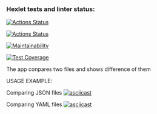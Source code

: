 ### Hexlet tests and linter status:
[![Actions Status](https://github.com/EdZev/frontend-project-lvl2/workflows/hexlet-check/badge.svg)](https://github.com/EdZev/frontend-project-lvl2/actions)

[![Actions Status](https://github.com/EdZev/frontend-project-lvl2/workflows/linter/badge.svg)](https://github.com/EdZev/frontend-project-lvl2/actions)

[![Maintainability](https://api.codeclimate.com/v1/badges/e99667804143459a8bfa/maintainability)](https://codeclimate.com/github/EdZev/frontend-project-lvl2/maintainability)

[![Test Coverage](https://api.codeclimate.com/v1/badges/e99667804143459a8bfa/test_coverage)](https://codeclimate.com/github/EdZev/frontend-project-lvl2/test_coverage)

The app conpares two files and shows difference of them

USAGE EXAMPLE:

Comparing JSON files
[![asciicast](https://asciinema.org/a/388752.svg)](https://asciinema.org/a/388752)

Comparing YAML files
[![asciicast](https://asciinema.org/a/389479.svg)](https://asciinema.org/a/389479)
